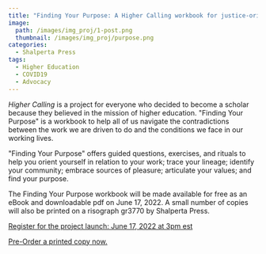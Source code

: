 ```yaml
---
title: "Finding Your Purpose: A Higher Calling workbook for justice-oriented scholars in an unjust world"
image: 
  path: /images/img_proj/1-post.png
  thumbnail: /images/img_proj/purpose.png
categories:
  - Shalperta Press
tags:
  - Higher Education
  - COVID19
  - Advocacy
---
```


*Higher Calling* is a project for everyone who decided to become a scholar because they believed in the mission of higher education. "Finding Your Purpose" is a workbook to help all of us navigate the contradictions between the work we are driven to do and the conditions we face in our working lives.

"Finding Your Purpose" offers guided questions, exercises, and rituals to help you orient yourself in relation to your work; trace your lineage; identify your community; embrace sources of pleasure; articulate your values; and find your purpose.

The Finding Your Purpose workbook will be made available for free as an eBook and downloadable pdf on June 17, 2022. A small number of copies will also be printed on a risograph gr3770 by Shalperta Press. 

[Register for the project launch: June 17, 2022 at 3pm est](https://www.eventbrite.com/e/book-launch-finding-your-purpose-a-higher-calling-workbook-tickets-346145318967)

[Pre-Order a printed copy now.](https://square.link/u/LJQuKeHX)